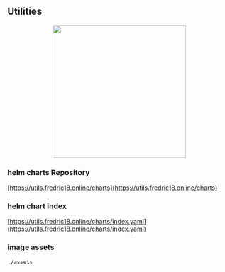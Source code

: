 ## Utilities

<p align="center">
	<img src="https://utils.fredric18.online/assets/images/fredric18/png/fredric-icon-opacity.png" width="300px" height="300px">
</p>

### helm charts Repository
[https://utils.fredric18.online/charts](https://utils.fredric18.online/charts)
### helm chart index
[https://utils.fredric18.online/charts/index.yaml](https://utils.fredric18.online/charts/index.yaml)

### image assets
`./assets`
